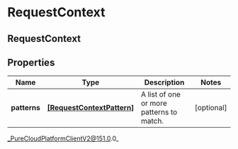 # RequestContext

## RequestContext

## Properties

|Name | Type | Description | Notes|
|------------ | ------------- | ------------- | -------------|
| **patterns** | [**[RequestContextPattern]**](RequestContextPattern) | A list of one or more patterns to match. | [optional] |



_PureCloudPlatformClientV2@151.0.0_
